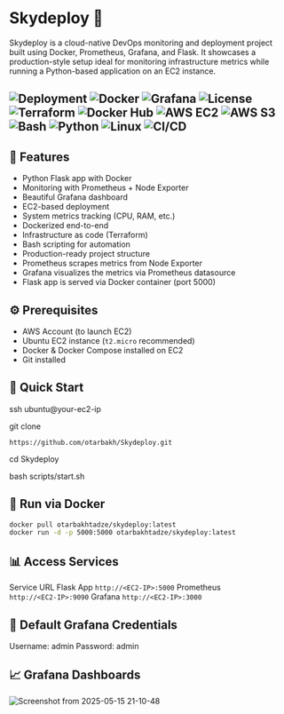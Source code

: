 # Skydeploy 🚀

Skydeploy is a cloud-native DevOps monitoring and deployment project built using Docker, Prometheus, Grafana, and Flask. It showcases a production-style setup ideal for monitoring infrastructure metrics while running a Python-based application on an EC2 instance.


![Deployment](https://img.shields.io/badge/deployment-EC2-blue)
![Docker](https://img.shields.io/badge/docker-ready-blue)
![Grafana](https://img.shields.io/badge/monitoring-Grafana%2FPrometheus-green)
![License](https://img.shields.io/badge/license-MIT-lightgrey)
![Terraform](https://img.shields.io/badge/IaC-Terraform-purple)
![Docker Hub](https://img.shields.io/badge/image-Docker_Hub-blue)
![AWS EC2](https://img.shields.io/badge/AWS-EC2-orange)
![AWS S3](https://img.shields.io/badge/AWS-S3-yellow)
![Bash](https://img.shields.io/badge/script-Bash-black)
![Python](https://img.shields.io/badge/language-Python-blue)
![Linux](https://img.shields.io/badge/OS-Ubuntu-orange)
![CI/CD](https://img.shields.io/badge/GitHub-CI%2FCD-black?logo=github)
---

## 📌 Features

- Python Flask app with Docker  
- Monitoring with Prometheus + Node Exporter  
- Beautiful Grafana dashboard  
- EC2-based deployment  
- System metrics tracking (CPU, RAM, etc.)  
- Dockerized end-to-end  
- Infrastructure as code (Terraform)  
- Bash scripting for automation  
- Production-ready project structure  
- Prometheus scrapes metrics from Node Exporter  
- Grafana visualizes the metrics via Prometheus datasource  
- Flask app is served via Docker container (port 5000)  


## ⚙️ Prerequisites

- AWS Account (to launch EC2)  
- Ubuntu EC2 instance (`t2.micro` recommended)  
- Docker & Docker Compose installed on EC2  
- Git installed  


## 🚀 Quick Start
ssh ubuntu@your-ec2-ip

git clone
```
https://github.com/otarbakh/Skydeploy.git
```  
cd Skydeploy  

bash scripts/start.sh

## 🐳 Run via Docker

```bash
docker pull otarbakhtadze/skydeploy:latest  
docker run -d -p 5000:5000 otarbakhtadze/skydeploy:latest
```



## 📊 Access Services
Service	URL
Flask App 
```http://<EC2-IP>:5000```
Prometheus	
```http://<EC2-IP>:9090```
Grafana	
```http://<EC2-IP>:3000```

## 🔐 Default Grafana Credentials
Username: admin
Password: admin

## 📈 Grafana Dashboards
![Screenshot from 2025-05-15 21-10-48](https://github.com/user-attachments/assets/2c6ec7e4-0d25-4698-93c9-4078cf97f666)






